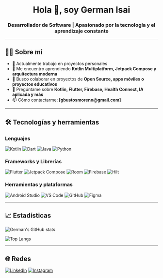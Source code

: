 <h1 align="center">Hola 👋, soy German Isai</h1>
<h3 align="center">Desarrollador de Software | Apasionado por la tecnología y el aprendizaje constante</h3>

---

## 👨‍💻 Sobre mí

- 🔭 Actualmente trabajo en proyectos personales
- 🌱 Me encuentro aprendiendo **Kotlin Multiplatform, Jetpack Compose y arquitectura moderna**  
- 👯 Busco colaborar en proyectos de **Open Source, apps móviles o proyectos educativos**  
- 💬 Pregúntame sobre **Kotlin, Flutter, Firebase, Health Connect, IA aplicada y más**  
- 📫 Cómo contactarme: **[gbustosmoreno@gmail.com]**  

---

## 🛠️ Tecnologías y herramientas

### Lenguajes
![Kotlin](https://img.shields.io/badge/-Kotlin-0095D5?style=flat&logo=kotlin&logoColor=white)
![Dart](https://img.shields.io/badge/-Dart-0175C2?style=flat&logo=dart&logoColor=white)
![Java](https://img.shields.io/badge/-Java-007396?style=flat&logo=java&logoColor=white)
![Python](https://img.shields.io/badge/-Python-3776AB?style=flat&logo=python&logoColor=white)

### Frameworks y Librerías
![Flutter](https://img.shields.io/badge/-Flutter-02569B?style=flat&logo=flutter&logoColor=white)
![Jetpack Compose](https://img.shields.io/badge/-Jetpack%20Compose-4285F4?style=flat&logo=android&logoColor=white)
![Room](https://img.shields.io/badge/-Room-CC342D?style=flat&logo=sqlite&logoColor=white)
![Firebase](https://img.shields.io/badge/-Firebase-FFCA28?style=flat&logo=firebase&logoColor=white)
![Hilt](https://img.shields.io/badge/-Hilt-34A853?style=flat&logo=google&logoColor=white)

### Herramientas y plataformas
![Android Studio](https://img.shields.io/badge/-Android%20Studio-3DDC84?style=flat&logo=android-studio&logoColor=white)
![VS Code](https://img.shields.io/badge/-VS%20Code-007ACC?style=flat&logo=visual-studio-code&logoColor=white)
![GitHub](https://img.shields.io/badge/-GitHub-181717?style=flat&logo=github&logoColor=white)
![Figma](https://img.shields.io/badge/-Figma-F24E1E?style=flat&logo=figma&logoColor=white)

---

## 📈 Estadísticas

![German's GitHub stats](https://github-readme-stats.vercel.app/api?username=GermanxD&show_icons=true&theme=radical)

![Top Langs](https://github-readme-stats.vercel.app/api/top-langs/?username=GermanxD&layout=compact&theme=radical)

---

## 🌐 Redes

[![LinkedIn](https://img.shields.io/badge/-LinkedIn-0077B5?style=flat&logo=linkedin&logoColor=white)](https://www.linkedin.com/in/germanbm/)
[![Instagram](https://img.shields.io/badge/-Instagram-E4405F?style=flat&logo=instagram&logoColor=white)](https://instagram.com/germaanbm)
